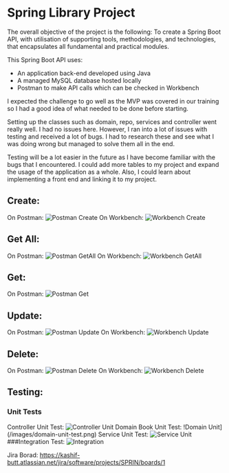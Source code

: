 # Spring Library Project

The overall objective of the project is the following:
To create a Spring Boot API, with utilisation of supporting tools, methodologies, and technologies, that encapsulates all fundamental and practical modules.

This Spring Boot API uses:
* An application back-end developed using Java
* A managed MySQL database hosted locally
* Postman to make API calls which can be checked in Workbench


I expected the challenge to go well as the MVP was covered in our training so I had a good idea of what needed to be done before starting.

Setting up the classes such as domain, repo, services and controller went really well. I had no issues here. However, I ran into a lot of issues with testing and received a lot of bugs. I had to research these and see what I was doing wrong but managed to solve them all in the end.

Testing will be a lot easier in the future as I have become familiar with the bugs that I encountered. I could add more tables to my project and expand the usage of the application as a whole. Also, I could learn about implementing a front end and linking it to my project.

## Create:
On Postman:
![Postman Create](/images/postman-create.png)
On Workbench:
![Workbench Create](/images/workbench-create.png)

## Get All:
On Postman:
![Postman GetAll](/images/postman-getall.png)
On Workbench:
![Workbench GetAll](/images/workbench-getall.png)

## Get:
On Postman:
![Postman Get](/images/postman-get.png)

## Update:
On Postman:
![Postman Update](/images/postman-update.png)
On Workbench:
![Workbench Update](/images/workbench-update.png)

## Delete:
On Postman:
![Postman Delete](/images/postman-delete.png)
On Workbench:
![Workbench Delete](/images/workbench-delete.png)

## Testing:
### Unit Tests
Controller Unit Test:
![Controller Unit](/images/controller-unit-test.png)
Domain Book Unit Test:
!Domain Unit](/images/domain-unit-test.png)
Service Unit Test:
![Service Unit](/images/service-unit-test.png)
###Integration Test:
![Integration](/images/integration-test.png)


Jira Borad: https://kashif-butt.atlassian.net/jira/software/projects/SPRIN/boards/1

